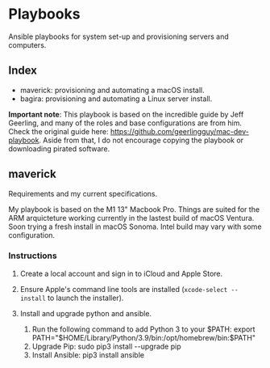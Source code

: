 # Playbooks
Ansible playbooks for system set-up and provisioning servers and computers.

## Index
- maverick: provisioning and automating a macOS install.
- bagira: provisioning and automating a Linux server install.

**Important note**: This playbook is based on the incredible guide by Jeff Geerling, and many of the roles and base configurations are from him. Check the original guide here: https://github.com/geerlingguy/mac-dev-playbook. Aside from that, I do not encourage copying the playbook or downloading pirated software.  

## maverick
Requirements and my current specifications.

My playbook is based on the M1 13" Macbook Pro. Things are suited for the ARM arquicteture working currently in the lastest build of macOS Ventura. Soon trying a fresh install in macOS Sonoma. Intel build may vary with some configuration. 

### Instructions 
1. Create a local account and sign in to iCloud and Apple Store. 

2. Ensure Apple's command line tools are installed (`xcode-select --install` to launch the installer).

3. Install and upgrade python and ansible. 
    1. Run the following command to add Python 3 to your $PATH: export PATH="$HOME/Library/Python/3.9/bin:/opt/homebrew/bin:$PATH"
    2. Upgrade Pip: sudo pip3 install --upgrade pip
    3. Install Ansible: pip3 install ansible

